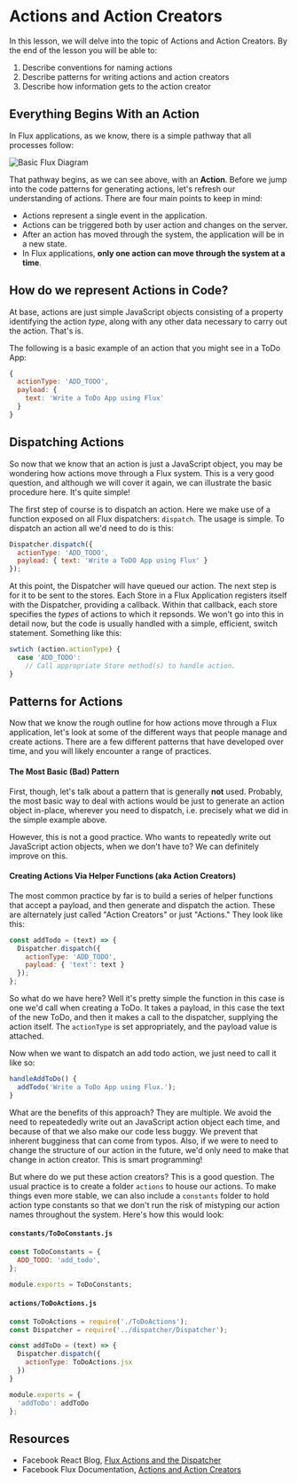 Actions and Action Creators
===========================

In this lesson, we will delve into the topic of Actions and Action Creators. By
the end of the lesson you will be able to:

1. Describe conventions for naming actions
2. Describe patterns for writing actions and action creators
3. Describe how information gets to the action creator

## Everything Begins With an Action

In Flux applications, as we know, there is a simple pathway that all processes
follow:

![Basic Flux Diagram](https://camo.githubusercontent.com/531c8327584413af6cdc8aa2dca87106d053345e/68747470733a2f2f657a6d696c6c65722e73332e616d617a6f6e6177732e636f6d2f7075626c69632f696d616765732f666c75782d73696d706c6573742e6a7067)

That pathway begins, as we can see above, with an **Action**. Before we jump into
the code patterns for generating actions, let's refresh our understanding of actions.
There are four main points to keep in mind:
* Actions represent a single event in the application.
* Actions can be triggered both by user action and changes on the server.
* After an action has moved through the system, the application will be in a new state.
* In Flux applications, **only one action can move through the system
at a time**.

## How do we represent Actions in Code?

At base, actions are just simple JavaScript objects consisting of a property
identifying the action _type_, along with any other data necessary to carry
out the action. That's is.

The following is a basic example of an action that you might see in a ToDo App:

```javascript
{
  actionType: 'ADD_TODO',
  payload: {
    text: 'Write a ToDo App using Flux'
  }
}
```

## Dispatching Actions

So now that we know that an action is just a JavaScript object, you may be wondering
how actions move through a Flux system. This is a very good question, and although
we will cover it again, we can illustrate the basic procedure here. It's quite simple!

The first step of course is to dispatch an action. Here we make use of a function
exposed on all Flux dispatchers: `dispatch`. The usage is simple. To dispatch an
action all we'd need to do is this:

```javascript
Dispatcher.dispatch({
  actionType: 'ADD_TODO',
  payload: { text: 'Write a ToDO App using Flux' }
});
```

At this point, the Dispatcher will have queued our action. The next step is for
it to be sent to the stores. Each Store in a Flux Application registers itself
with the Dispatcher, providing a callback. Within that callback, each store specifies
the _types_ of actions to which it repsonds. We won't go into this in detail now,
but the code is usually handled with a simple, efficient, switch statement.
Something like this:

```javascript
swtich (action.actionType) {
  case 'ADD_TODO':
    // Call appropriate Store method(s) to handle action.
}
```

## Patterns for Actions

Now that we know the rough outline for how actions move through a Flux application,
let's look at some of the different ways that people manage and create actions. There
are a few different patterns that have developed over time, and you will likely 
encounter a range of practices.

#### The Most Basic (Bad) Pattern

First, though, let's talk about a pattern that is generally **not** used. Probably, the
most basic way to deal with actions would be just to generate an action object
in-place, wherever you need to dispatch, i.e. precisely what we did in the simple
example above.

However, this is not a good practice. Who wants to repeatedly write out JavaScript
action objects, when we don't have to? We can definitely improve on this.

#### Creating Actions Via Helper Functions (aka Action Creators)

The most common practice by far is to build a series of helper functions that accept
a payload, and then generate and dispatch the action. These are alternately just called
"Action Creators" or just "Actions." They look like this:

```javascript
const addTodo = (text) => {
  Dispatcher.dispatch({
    actionType: 'ADD_TODO',
    payload: { 'text': text }
  });
};
```
So what do we have here? Well it's pretty simple the function in this case is
one we'd call when creating a ToDo. It takes a payload, in this case the text
of the new ToDo, and then it makes a call to the dispatcher, supplying the action
itself. The `actionType` is set appropriately, and the payload value is attached.

Now when we want to dispatch an add todo action, we just need to call it like
so:

```javascript
handleAddToDo() {
  addTodo('Write a ToDo App using Flux.');
}
```
What are the benefits of this approach? They are multiple. We avoid the need to
repeatededly write out an JavaScript action object each time, and because of that
we also make our code less buggy. We prevent that inherent bugginess that
can come from typos. Also, if we were to need to change the structure of our
action in the future, we'd only need to make that change in action creator.
This is smart programming!

But where do we put these action creators? This is a good question. The usual
practice is to create a folder `actions` to house our actions. To make things
even more stable, we can also include a `constants` folder to hold  action type
constants so that we don't run the risk of mistyping our action names throughout
the system. Here's how this would look:

#### `constants/ToDoConstants.js`

```javascript
const ToDoConstants = {
  ADD_TODO: 'add_todo',
};

module.exports = ToDoConstants;
```

#### `actions/ToDoActions.js`
```javascript
const ToDoActions = require('./ToDoActions');
const Dispatcher = require('../dispatcher/Dispatcher');

const addToDo = (text) => {
  Dispatcher.dispatch({
    actionType: ToDoActions.jsx
  })
}

module.exports = {
  'addToDo': addToDo
};
```


## Resources

- Facebook React Blog, [Flux Actions and the Dispatcher](https://facebook.github.io/react/blog/2014/07/30/flux-actions-and-the-dispatcher.html#actions-and-actioncreators)
- Facebook Flux Documentation, [Actions and Action Creators](https://facebook.github.io/flux/docs/actions-and-the-dispatcher.html#actions-and-action-creators)
